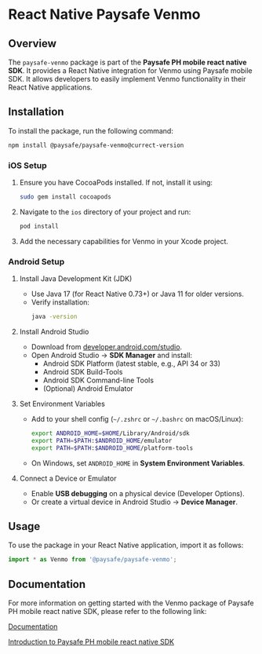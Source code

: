 # React Native Paysafe Venmo

## Overview
The `paysafe-venmo` package is part of the **Paysafe PH mobile react native SDK**.
It provides a React Native integration for Venmo using Paysafe mobile SDK.
It allows developers to easily implement Venmo functionality in their React Native applications.

## Installation

To install the package, run the following command:

```bash
npm install @paysafe/paysafe-venmo@currect-version
```

### iOS Setup

1. Ensure you have CocoaPods installed. If not, install it using:

   ```bash
   sudo gem install cocoapods
   ```

2. Navigate to the `ios` directory of your project and run:

   ```bash
   pod install
   ```

3. Add the necessary capabilities for Venmo in your Xcode project.

### Android Setup

1. Install Java Development Kit (JDK)
   - Use Java 17 (for React Native 0.73+) or Java 11 for older versions.
   - Verify installation:
     ```bash
     java -version
     ```
2. Install Android Studio
   - Download from [developer.android.com/studio](https://developer.android.com/studio).
   - Open Android Studio → **SDK Manager** and install:
      - Android SDK Platform (latest stable, e.g., API 34 or 33)
      - Android SDK Build-Tools
      - Android SDK Command-line Tools
      - (Optional) Android Emulator

3. Set Environment Variables
   - Add to your shell config (`~/.zshrc` or `~/.bashrc` on macOS/Linux):
     ```bash
     export ANDROID_HOME=$HOME/Library/Android/sdk
     export PATH=$PATH:$ANDROID_HOME/emulator
     export PATH=$PATH:$ANDROID_HOME/platform-tools
     ```
   - On Windows, set `ANDROID_HOME` in **System Environment Variables**.

4. Connect a Device or Emulator
   - Enable **USB debugging** on a physical device (Developer Options).
   - Or create a virtual device in Android Studio → **Device Manager**.

## Usage

To use the package in your React Native application, import it as follows:

```javascript
import * as Venmo from '@paysafe/paysafe-venmo';
```

## Documentation

For more information on getting started with the Venmo package of Paysafe PH mobile react native SDK, please refer to the following link:

[Documentation](https://developer.paysafe.com/en/api-docs/mobile-sdks-payments-api/paysafe-react-native-sdk/venmo-react-native-sdk/)

[Introduction to Paysafe PH mobile react native SDK](https://developer.paysafe.com/en/api-docs/mobile-sdks-payments-api/paysafe-react-native-sdk/react-native-sdk-overview/)
